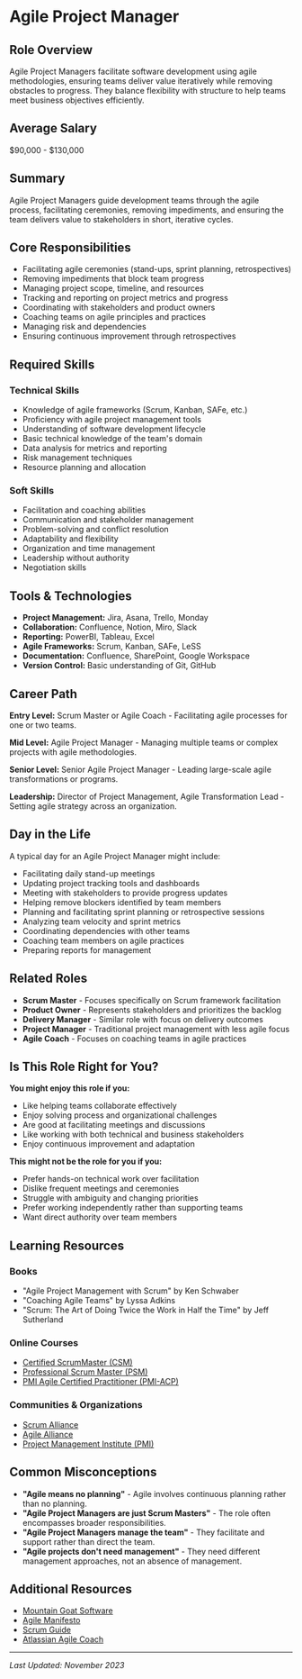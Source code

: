 # Agile Project Manager

## Role Overview

Agile Project Managers facilitate software development using agile methodologies, ensuring teams deliver value iteratively while removing obstacles to progress. They balance flexibility with structure to help teams meet business objectives efficiently.

## Average Salary

$90,000 - $130,000

## Summary

Agile Project Managers guide development teams through the agile process, facilitating ceremonies, removing impediments, and ensuring the team delivers value to stakeholders in short, iterative cycles.

## Core Responsibilities

- Facilitating agile ceremonies (stand-ups, sprint planning, retrospectives)
- Removing impediments that block team progress
- Managing project scope, timeline, and resources
- Tracking and reporting on project metrics and progress
- Coordinating with stakeholders and product owners
- Coaching teams on agile principles and practices
- Managing risk and dependencies
- Ensuring continuous improvement through retrospectives

## Required Skills

### Technical Skills

- Knowledge of agile frameworks (Scrum, Kanban, SAFe, etc.)
- Proficiency with agile project management tools
- Understanding of software development lifecycle
- Basic technical knowledge of the team's domain
- Data analysis for metrics and reporting
- Risk management techniques
- Resource planning and allocation

### Soft Skills

- Facilitation and coaching abilities
- Communication and stakeholder management
- Problem-solving and conflict resolution
- Adaptability and flexibility
- Organization and time management
- Leadership without authority
- Negotiation skills

## Tools & Technologies

- **Project Management:** Jira, Asana, Trello, Monday
- **Collaboration:** Confluence, Notion, Miro, Slack
- **Reporting:** PowerBI, Tableau, Excel
- **Agile Frameworks:** Scrum, Kanban, SAFe, LeSS
- **Documentation:** Confluence, SharePoint, Google Workspace
- **Version Control:** Basic understanding of Git, GitHub

## Career Path

**Entry Level:** Scrum Master or Agile Coach - Facilitating agile processes for one or two teams.

**Mid Level:** Agile Project Manager - Managing multiple teams or complex projects with agile methodologies.

**Senior Level:** Senior Agile Project Manager - Leading large-scale agile transformations or programs.

**Leadership:** Director of Project Management, Agile Transformation Lead - Setting agile strategy across an organization.

## Day in the Life

A typical day for an Agile Project Manager might include:

- Facilitating daily stand-up meetings
- Updating project tracking tools and dashboards
- Meeting with stakeholders to provide progress updates
- Helping remove blockers identified by team members
- Planning and facilitating sprint planning or retrospective sessions
- Analyzing team velocity and sprint metrics
- Coordinating dependencies with other teams
- Coaching team members on agile practices
- Preparing reports for management

## Related Roles

- **Scrum Master** - Focuses specifically on Scrum framework facilitation
- **Product Owner** - Represents stakeholders and prioritizes the backlog
- **Delivery Manager** - Similar role with focus on delivery outcomes
- **Project Manager** - Traditional project management with less agile focus
- **Agile Coach** - Focuses on coaching teams in agile practices

## Is This Role Right for You?

**You might enjoy this role if you:**

- Like helping teams collaborate effectively
- Enjoy solving process and organizational challenges
- Are good at facilitating meetings and discussions
- Like working with both technical and business stakeholders
- Enjoy continuous improvement and adaptation

**This might not be the role for you if you:**

- Prefer hands-on technical work over facilitation
- Dislike frequent meetings and ceremonies
- Struggle with ambiguity and changing priorities
- Prefer working independently rather than supporting teams
- Want direct authority over team members

## Learning Resources

### Books

- "Agile Project Management with Scrum" by Ken Schwaber
- "Coaching Agile Teams" by Lyssa Adkins
- "Scrum: The Art of Doing Twice the Work in Half the Time" by Jeff Sutherland

### Online Courses

- [Certified ScrumMaster (CSM)](https://www.scrumalliance.org/get-certified/scrum-master-track/certified-scrummaster)
- [Professional Scrum Master (PSM)](https://www.scrum.org/professional-scrum-certifications/professional-scrum-master-assessments)
- [PMI Agile Certified Practitioner (PMI-ACP)](https://www.pmi.org/certifications/agile-acp)

### Communities & Organizations

- [Scrum Alliance](https://www.scrumalliance.org/)
- [Agile Alliance](https://www.agilealliance.org/)
- [Project Management Institute (PMI)](https://www.pmi.org/)

## Common Misconceptions

- **"Agile means no planning"** - Agile involves continuous planning rather than no planning.
- **"Agile Project Managers are just Scrum Masters"** - The role often encompasses broader responsibilities.
- **"Agile Project Managers manage the team"** - They facilitate and support rather than direct the team.
- **"Agile projects don't need management"** - They need different management approaches, not an absence of management.

## Additional Resources

- [Mountain Goat Software](https://www.mountaingoatsoftware.com/blog)
- [Agile Manifesto](https://agilemanifesto.org/)
- [Scrum Guide](https://scrumguides.org/)
- [Atlassian Agile Coach](https://www.atlassian.com/agile)

---

_Last Updated: November 2023_
